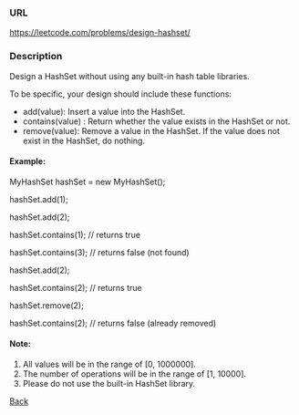 ### URL

https://leetcode.com/problems/design-hashset/

### Description

Design a HashSet without using any built-in hash table libraries.

To be specific, your design should include these functions:

* add(value): Insert a value into the HashSet. 
* contains(value) : Return whether the value exists in the HashSet or not.
* remove(value): Remove a value in the HashSet. If the value does not exist in the HashSet, do nothing.

#### Example:

MyHashSet hashSet = new MyHashSet();

hashSet.add(1);         

hashSet.add(2);         

hashSet.contains(1);    // returns true

hashSet.contains(3);    // returns false (not found)

hashSet.add(2);          

hashSet.contains(2);    // returns true

hashSet.remove(2);          

hashSet.contains(2);    // returns false (already removed)

#### Note:

1. All values will be in the range of [0, 1000000].
2. The number of operations will be in the range of [1, 10000].
3. Please do not use the built-in HashSet library.

[Back](readme.md)